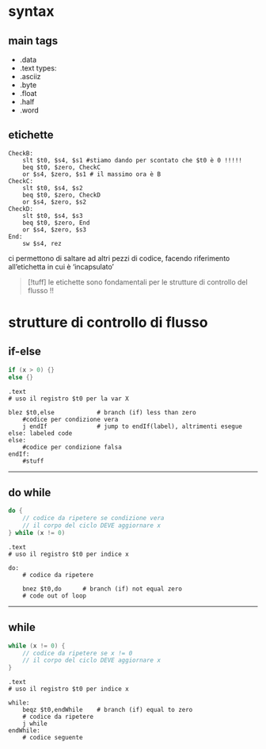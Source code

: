 # syntax
## main tags
- .data
- .text
types:
- .asciiz
- .byte
- .float
- .half
- .word
## etichette
```armasm
CheckB:
	slt $t0, $s4, $s1 #stiamo dando per scontato che $t0 è 0 !!!!!
	beq $t0, $zero, CheckC
	or $s4, $zero, $s1 # il massimo ora è B
CheckC:
	slt $t0, $s4, $s2
	beq $t0, $zero, CheckD
	or $s4, $zero, $s2
CheckD: 
	slt $t0, $s4, $s3
	beq $t0, $zero, End
	or $s4, $zero, $s3
End:
	sw $s4, rez
```
ci permettono di saltare ad altri pezzi di codice, facendo riferimento all’etichetta in cui è ‘incapsulato’
>[!tuff] le etichette sono fondamentali per le strutture di controllo del flusso !!

# strutture di controllo di flusso
## if-else

```c
if (x > 0) {} 
else {}
```

```arm-asm
.text
# uso il registro $t0 per la var X

blez $t0,else            # branch (if) less than zero
	#codice per condizione vera
	j endIf              # jump to endIf(label), altrimenti esegue else: labeled code
else:
	#codice per condizione falsa
endIf:
	#stuff

```

***
## do while

```c
do {
	// codice da ripetere se condizione vera
	// il corpo del ciclo DEVE aggiornare x
} while (x != 0)
```

```asm-arm
.text
# uso il registro $t0 per indice x

do:
	# codice da ripetere
	
	bnez $t0,do      # branch (if) not equal zero
	# code out of loop
```

***
## while
```c
while (x != 0) {
	// codice da ripetere se x != 0
	// il corpo del ciclo DEVE aggiornare x
}
```

```asm-arm
.text
# uso il registro $t0 per indice x

while:
	beqz $t0,endWhile    # branch (if) equal to zero
	# codice da ripetere
	j while
endWhile:
	# codice seguente
```